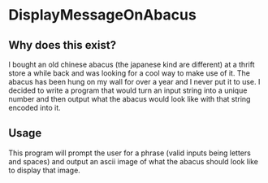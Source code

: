 # DisplayMessageOnAbacus

## Why does this exist?
I bought an old chinese abacus (the japanese kind are different) at a thrift store a while back and was looking for a cool way to make use of it. The abacus has been hung on my wall for over a year and I never put it to use. I decided to write a program that would turn an input string into a unique number and then output what the abacus would look like with that string encoded into it.

## Usage
This program will prompt the user for a phrase (valid inputs being letters and spaces) and output an ascii image of what the abacus should look like to display that image. 

